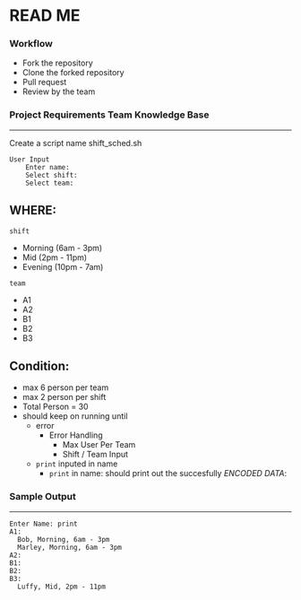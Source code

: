 # READ ME

### Workflow

- Fork the repository 
- Clone the forked repository
- Pull request
- Review by the team

### Project Requirements Team Knowledge Base
---

Create a script name shift_sched.sh

```
User Input
    Enter name:
    Select shift:
    Select team:
```
WHERE:
---

`shift` 

- Morning (6am - 3pm)
- Mid     (2pm - 11pm)
- Evening (10pm - 7am)

`team`

- A1
- A2
- B1
- B2
- B3

Condition: 
--- 

- max 6 person per team
- max 2 person per shift
- Total Person = 30
- should keep on running until 
    - error  
        - Error Handling
            - Max User Per Team
            - Shift / Team Input
    - `print` inputed in name
        - `print` in name: should print out the succesfully *ENCODED DATA*:


### Sample Output
---
```
Enter Name: print
A1:
  Bob, Morning, 6am - 3pm
  Marley, Morning, 6am - 3pm
A2:
B1:
B2:
B3: 
  Luffy, Mid, 2pm - 11pm